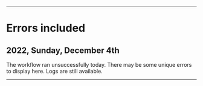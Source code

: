 
***

# Errors included

## 2022, Sunday, December 4th

The workflow ran unsuccessfully today. There may be some unique errors to display here. Logs are still available.

***
